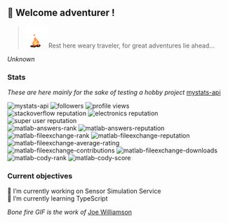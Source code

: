 ## 👋 Welcome adventurer !
> <img width="50px" height="50px" src="bonefire.gif">
> Rest here weary traveler, for great adventures lie ahead...  
_Unknown_  
### Stats
_These are here mainly for the sake of testing a hobby project_ [mystats-api](https://github.com/smamusa/mystats-api)  
  
![mystats-api](https://img.shields.io/endpoint?style=flat&url=https%3A%2F%2Fmy-statsapi.azurewebsites.net%2Fapi)
![followers](https://img.shields.io/github/followers/smamusa?style=flat)
![profile views](https://komarev.com/ghpvc/?username=smamusa&style=flat)  
![stackoverflow reputation](https://img.shields.io/endpoint?style=flat&url=https%3A%2F%2Fmy-statsapi.azurewebsites.net%2Fapi%2Fstackexchange%2Fstackoverflow%2Freputation)
![electronics reputation](https://img.shields.io/stackexchange/electronics/r/158180?style=flat)
![super user reputation](https://img.shields.io/stackexchange/superuser/r/1446497?style=flat)  
![matlab-answers-rank](https://img.shields.io/endpoint?style=flat&url=https%3A%2F%2Fmy-statsapi.azurewebsites.net%2Fapi%2Fmatlab%2Fanswers-rank)
![matlab-answers-reputation](https://img.shields.io/endpoint?style=flat&url=https%3A%2F%2Fmy-statsapi.azurewebsites.net%2Fapi%2Fmatlab%2Fanswers-reputation)  
![matlab-fileexchange-rank](https://img.shields.io/endpoint?style=flat&&url=https%3A%2F%2Fmy-statsapi.azurewebsites.net%2Fapi%2Fmatlab%2Ffileexchange)
![matlab-fileexchange-reputation](https://img.shields.io/endpoint?style=flat&url=https%3A%2F%2Fmy-statsapi.azurewebsites.net%2Fapi%2Fmatlab%2Ffileexchange-reputation) 
![matlab-fileexchange-average-rating](https://img.shields.io/endpoint?style=flat&url=https%3A%2F%2Fmy-statsapi.azurewebsites.net%2Fapi%2Fmatlab%2Ffileexchange-avg-rating)
![matlab-fileexchange-contributions](https://img.shields.io/endpoint?style=flat&url=https%3A%2F%2Fmy-statsapi.azurewebsites.net%2Fapi%2Fmatlab%2Ffileexchange-contributions)
![matlab-fileexchange-downloads](https://img.shields.io/endpoint?style=flat&url=https%3A%2F%2Fmy-statsapi.azurewebsites.net%2Fapi%2Fmatlab%2Ffileexchange-downloads)  
![matlab-cody-rank](https://img.shields.io/endpoint?style=flat&url=https%3A%2F%2Fmy-statsapi.azurewebsites.net%2Fapi%2Fmatlab-cody)
![matlab-cody-score](https://img.shields.io/endpoint?style=flat&url=https%3A%2F%2Fmy-statsapi.azurewebsites.net%2Fapi%2Fmatlab%2Fcody-score)  

### Current objectives
🔭 I’m currently working on Sensor Simulation Service  
🌱 I’m currently learning TypeScript

<!--
**smamusa/smamusa** is a ✨ _special_ ✨ repository because its `README.md` (this file) appears on your GitHub profile.

Here are some ideas to get you started:

- 🔭 I’m currently working on ...
- 🌱 I’m currently learning ...
- 👯 I’m looking to collaborate on ...
- 🤔 I’m looking for help with ...
- 💬 Ask me about ...
- 📫 How to reach me: ...
- 😄 Pronouns: ...
- ⚡ Fun fact: ...
-->

_Bone fire GIF is the work of_ [Joe Williamson](http://joecreates.co.uk/art/)
